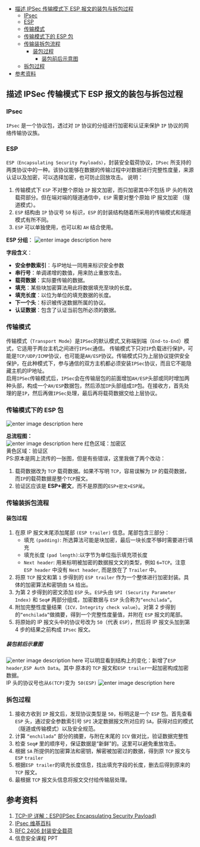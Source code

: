 

<!-- @import "[TOC]" {cmd="toc" depthFrom=1 depthTo=6 orderedList=false} -->

<!-- code_chunk_output -->

* [描述 IPSec 传输模式下 ESP 报文的装包与拆包过程](#描述-ipsec-传输模式下-esp-报文的装包与拆包过程)
	* [IPsec](#ipsec)
	* [ESP](#esp)
	* [传输模式](#传输模式)
	* [传输模式下的 ESP 包](#传输模式下的-esp-包)
	* [传输装拆包流程](#传输装拆包流程)
		* [装包过程](#装包过程)
			* [装包前后示意图](#装包前后示意图)
	* [拆包过程](#拆包过程)
* [参考资料](#参考资料)

<!-- /code_chunk_output -->

## 描述 IPSec 传输模式下 ESP 报文的装包与拆包过程

### IPsec
`IPsec` 是一个协议包，透过对 `IP` 协议的分组进行加密和认证来保护 `IP` 协议的网络传输协议族。
### ESP
`ESP（Encapsulating Security Payloads）`，封装安全载荷协议，`IPsec` 所支持的两类协议中的一种。该协议能够在数据的传输过程中对数据进行完整性度量，来源认证以及加密，可以选择加密，也可防止回放攻击。
说明：
1. 传输模式下 `ESP` 不对整个原始 `IP` 报文加密，而只加密其中不包括 IP 头的有效载荷部分。但在端对端的隧道通信中，`ESP` 需要对整个原始 IP 报文加密 （隧道模式）。
2. `ESP` 结构由 `IP` 协议号 `50` 标识，`ESP` 的封装结构随着所采用的传输模式和隧道模式有所不同。
3. `ESP` 可以单独使用，也可以和 `AH` 结合使用。

**ESP 分组**：
![enter image description here](./Assets/esp.png)

**字段含义**：
- **安全参数索引**：与IP地址一同用来标识安全参数
- **串行号**：单调递增的数值，用来防止重放攻击。
- **载荷数据**：实际要传输的数据。
- **填充**：某些块加密算法用此将数据填充至块的长度。
- **填充长度**：以位为单位的填充数据的长度。
- **下一个头**：标识被传送数据所属的协议。
- **认证数据**：包含了认证当前包所必须的数据。


### 传输模式
传输模式（`Transport Mode`）是`IPSec`的默认模式,又称端到端（`End-to-End`）模式，它适用于两台主机之间进行`IPSec`通信。
传输模式下只对`IP`负载进行保护，可能是`TCP/UDP/ICMP`协议，也可能是`AH/ESP`协议。传输模式只为上层协议提供安全保护，在此种模式下，参与通信的双方主机都必须安装`IPSec`协议，而且它不能隐藏主机的IP地址。   
启用`IPSec`传输模式后，`IPSec`会在传输层包的前面增加`AH/ESP`头部或同时增加两种头部，构成一个`AH/ESP`数据包，然后添加`IP`头部组成`IP`包。在接收方，首先处理的是`IP`，然后再做`IPSec`处理，最后再将载荷数据交给上层协议。

### 传输模式下的 ESP 包

![enter image description here](./Assets/header.png)

**总流程图：**   
![enter image description here](./Assets/process.png)
红色区域：加密区   
黄色区域：验证区   
PS:原本是网上流传的一张图，但是有些错误，这里我做了两个改动：   
1. 载荷数据改为 `TCP` 载荷数据。如果不写明 `TCP`，容易误解为 `IP` 的载荷数据，而`IP`的载荷数据是整个`TCP`报文。  
2. 验证区应该是 **ESP+密文**，而不是原图的`ESP+密文+ESP尾`。   
### 传输装拆包流程 
#### 装包过程
1. 在原 IP 报文末尾添加尾部 `(ESP trailer)` 信息。尾部包含三部分：
	- 填充 `(padding)`: 所选算法可能是块加密，最后一块长度不够时需要进行填充
	- 填充长度 `(pad length)`:以字节为单位指示填充项长度  
	- `Next header`: 用来标明被加密的数据报⽂文的类型，例如 `6=TCP`。注意` ESP header` 中没有 `Next header`, 而是放在了 `Trailer` 中。
2. 将原 `TCP` 报文和第 `1` 步得到的 `ESP trailer` 作为一个整体进行加密封装。具体的加密算法和密钥由 `SA` 给出。
3. 为第 2 步得到的密文添加 `ESP` 头。`ESP`头由 `SPI (Security Parameter Index)` 和 `Seq#` 两部分组成，加密数据与 `ESP` 头合称为`“enchilada”`。
4. 附加完整性度量结果（`ICV，Integrity check value`）。对第 2 步得到的`“enchilada”`做摘要，得到一个完整性度量值，并附在 `ESP` 报文的尾部。
5. 将原始的 IP 报文头中的协议号改为 `50`（代表 `ESP`），然后将 IP 报文头加到第 4 步的结果之前构成 `IPsec` 报文。



##### 装包前后示意图

![enter image description here](./Assets/data2.png)
可以明显看到结构上的变化：新增了`ESP header`,`ESP Auth Data`。其中 原本的 `TCP` 报文和`ESP trailer`一起加密构成加密数据。  
IP 头的协议号也从`6(TCP)`变为` 50(ESP)`
![enter image description here](./Assets/data3.png)

### 拆包过程
1. 接收方收到 `IP` 报文后，发现协议类型是 `50`，标明这是一个 `ESP` 包。首先查看 `ESP` 头，通过安全参数索引号 `SPI` 决定数据报文所对应的 `SA`，获得对应的模式（隧道或传输模式）以及安全规范。
2. 计算 `“enchilada”` 部分的摘要，与附在末尾的 `ICV` 做对比，验证数据完整性
3. 检查 `Seq#` 里的顺序号，保证数据是“新鲜”的。这里可以避免重放攻击。
4. 根据 `SA` 所提供的加密算法和密钥，解密被加密过的数据，得到原 `TCP` 报文与 `ESP` `trailer`
5. 根据` ESP trailer `的填充长度信息，找出填充字段的长度，删去后得到原来的 `TCP` 报文。
6. 最根据 `TCP` 报文头信息将报文交付给传输层处理。

## 参考资料
1. [TCP-IP 详解：ESP(IPSec Encapsulating Security Payload)](https://blog.csdn.net/wdscq1234/article/details/52705458)
2. [IPsec 维基百科](https://zh.wikipedia.org/wiki/IPsec)
4. [RFC 2406 封装安全载荷](https://tools.ietf.org/html/rfc2406)
3. 信息安全课程 PPT
